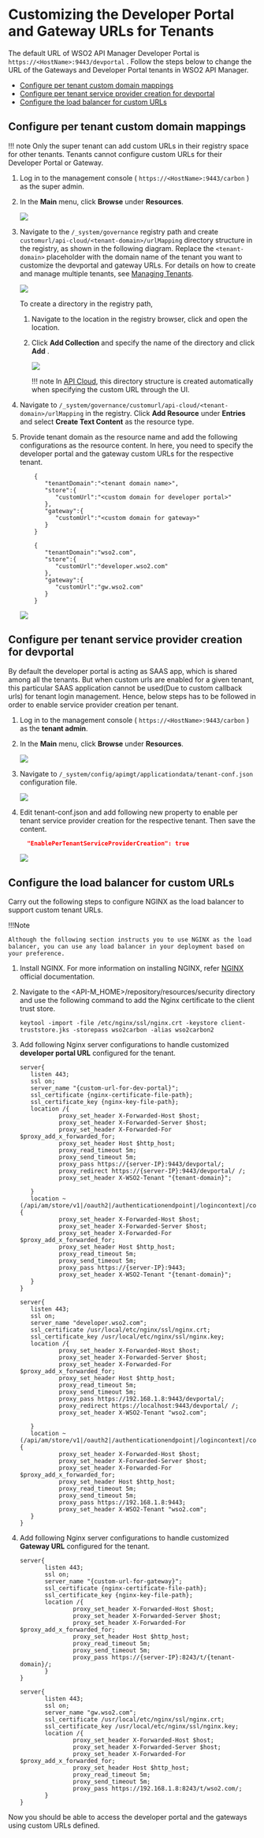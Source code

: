 # Customizing the Developer Portal and Gateway URLs for Tenants

The default URL of WSO2 API Manager Developer Portal is `https://<HostName>:9443/devportal` . Follow the steps below to change the URL of the Gateways and Developer Portal tenants in WSO2 API Manager.

-   [Configure per tenant custom domain mappings](#setup-custom-domain-mapping-in-the-registry)
-   [Configure per tenant service provider creation for devportal](#configure-per-tenant-service-provider-creation-for-devportal)
-   [Configure the load balancer for custom URLs](#configure-the-load-balancer-for-custom-urls)


## Configure per tenant custom domain mappings

!!! note
    Only the super tenant can add custom URLs in their registry space for other tenants. Tenants cannot configure custom URLs for their Developer Portal or Gateway.

1.  Log in to the management console ( `https://<HostName>:9443/carbon` ) as the super admin.

2.  In the **Main** menu, click **Browse** under **Resources**.

    ![](../../assets/img/develop/customizations/browse-registry.png)

3.  Navigate to the `/_system/governance` registry path and create `customurl/api-cloud/<tenant-domain>/urlMapping` directory structure in the registry, as shown in the following diagram. Replace the `<tenant-domain>` placeholder with the domain name of the tenant you want to customize the devportal and gateway URLs. For details on how to create and manage multiple tenants, see [Managing Tenants]({{base_path}}/administer/multitenancy/managing-tenants).
    
    ![](../../assets/img/develop/customizations/mapping-file-directory-structure.png)

    To create a directory in the registry path, 
    
    1.  Navigate to the location in the registry browser, click and open the location.
        
    2.  Click **Add Collection** and specify the name of the directory and click **Add** .
    
        ![](../../assets/img/develop/customizations/browse-registry.png)
   
        !!! note
            In [API Cloud](https://docs.wso2.com/display/APICloud/Customize+Cloud+URLs), this directory structure is created automatically when specifying the custom URL through the UI.

4.  Navigate to `/_system/governance/customurl/api-cloud/<tenant-domain>/urlMapping` in the registry. Click **Add Resource** under **Entries** and select **Create Text Content** as the resource type. 
       
5.  Provide tenant domain as the resource name and add the following configurations as the resource content. In here, you need to specify the developer portal and the gateway custom URLs for the respective tenant.

    ``` tab="Format"
        {
           "tenantDomain":"<tenant domain name>",
           "store":{
              "customUrl":"<custom domain for developer portal>"
           },
           "gateway":{
              "customUrl":"<custom domain for gateway>"
           }
        }
    ``` 
          
    ``` tab="Example"
        {
           "tenantDomain":"wso2.com",
           "store":{
              "customUrl":"developer.wso2.com"
           },
           "gateway":{
              "customUrl":"gw.wso2.com"
           }
        }
    ```   
    
    ![](../../assets/img/develop/customizations/create-mapping-file.png)


## Configure per tenant service provider creation for devportal

By default the developer portal is acting as SAAS app, which is shared among all the tenants. But when custom urls are enabled for a given tenant, this particular SAAS application cannot be used(Due to custom callback urls) for tenant login management. Hence, below steps has to be followed in order to enable service provider creation per tenant.

1.  Log in to the management console ( `https://<HostName>:9443/carbon` ) as the **tenant admin**.

2.  In the **Main** menu, click **Browse** under **Resources**.

    ![](../../assets/img/develop/customizations/browse-registry.png)
    
3.  Navigate to `/_system/config/apimgt/applicationdata/tenant-conf.json` configuration file.

    ![](../../assets/img/develop/customizations/tenant-conf.png )

4.  Edit tenant-conf.json and add following new property to enable per tenant service provider creation for the respective tenant. Then save the content.

    ```json
      "EnablePerTenantServiceProviderCreation": true
    ```
    
    ![](../../assets/img/develop/customizations/per-tenant-sp-creation-config.png )
    
## Configure the load balancer for custom URLs

Carry out the following steps to configure NGINX as the load balancer to support custom tenant URLs.

!!!Note

    Although the following section instructs you to use NGINX as the load balancer, you can use any load balancer in your deployment based on your preference.
     
1.  Install NGINX. For more information on installing NGINX, refer [NGINX](https://nginx.org/en/) official documentation.

2.  Navigate to the <API-M_HOME>/repository/resources/security directory and use the following command to add the Nginx certificate to the client trust store.

    ```keytool -import -file /etc/nginx/ssl/nginx.crt -keystore client-truststore.jks -storepass wso2carbon -alias wso2carbon2```

3.  Add following Nginx server configurations to handle customized **developer portal URL** configured for the tenant.

    ```tab="Format"
    server{
       listen 443;
       ssl on;
       server_name "{custom-url-for-dev-portal}";
       ssl_certificate {nginx-certificate-file-path};
       ssl_certificate_key {nginx-key-file-path};
       location /{
               proxy_set_header X-Forwarded-Host $host;
               proxy_set_header X-Forwarded-Server $host;
               proxy_set_header X-Forwarded-For $proxy_add_x_forwarded_for;
               proxy_set_header Host $http_host;
               proxy_read_timeout 5m;
               proxy_send_timeout 5m;
               proxy_pass https://{server-IP}:9443/devportal/;
               proxy_redirect https://{server-IP}:9443/devportal/ /;
               proxy_set_header X-WSO2-Tenant "{tenant-domain}";

       }
       location ~ (/api/am/store/v1|/oauth2|/authenticationendpoint|/logincontext|/commonauth) {
               proxy_set_header X-Forwarded-Host $host;
               proxy_set_header X-Forwarded-Server $host;
               proxy_set_header X-Forwarded-For $proxy_add_x_forwarded_for;
               proxy_set_header Host $http_host;
               proxy_read_timeout 5m;
               proxy_send_timeout 5m;
               proxy_pass https://{server-IP}:9443;
               proxy_set_header X-WSO2-Tenant "{tenant-domain}";
       }
    }
    ```

    ```tab="Example"
    server{
       listen 443;
       ssl on;
       server_name "developer.wso2.com";
       ssl_certificate /usr/local/etc/nginx/ssl/nginx.crt;
       ssl_certificate_key /usr/local/etc/nginx/ssl/nginx.key;
       location /{
               proxy_set_header X-Forwarded-Host $host;
               proxy_set_header X-Forwarded-Server $host;
               proxy_set_header X-Forwarded-For $proxy_add_x_forwarded_for;
               proxy_set_header Host $http_host;
               proxy_read_timeout 5m;
               proxy_send_timeout 5m;
               proxy_pass https://192.168.1.8:9443/devportal/;
               proxy_redirect https://localhost:9443/devportal/ /;
               proxy_set_header X-WSO2-Tenant "wso2.com";

       }
       location ~ (/api/am/store/v1|/oauth2|/authenticationendpoint|/logincontext|/commonauth|/oidc) {
               proxy_set_header X-Forwarded-Host $host;
               proxy_set_header X-Forwarded-Server $host;
               proxy_set_header X-Forwarded-For $proxy_add_x_forwarded_for;
               proxy_set_header Host $http_host;
               proxy_read_timeout 5m;
               proxy_send_timeout 5m;
               proxy_pass https://192.168.1.8:9443;
               proxy_set_header X-WSO2-Tenant "wso2.com";
       }
    }
    ```    
    
4.  Add following Nginx server configurations to handle customized **Gateway URL** configured for the tenant.


    ```tab="Format"
    server{
           listen 443;
           ssl on;
           server_name "{custom-url-for-gateway}";
           ssl_certificate {nginx-certificate-file-path};
           ssl_certificate_key {nginx-key-file-path};
           location /{
                   proxy_set_header X-Forwarded-Host $host;
                   proxy_set_header X-Forwarded-Server $host;
                   proxy_set_header X-Forwarded-For $proxy_add_x_forwarded_for;
                   proxy_set_header Host $http_host;
                   proxy_read_timeout 5m;
                   proxy_send_timeout 5m;
                   proxy_pass https://{server-IP}:8243/t/{tenant-domain}/;
           }
    }
    ```   
     
    ```tab="Example"
    server{
           listen 443;
           ssl on;
           server_name "gw.wso2.com";
           ssl_certificate /usr/local/etc/nginx/ssl/nginx.crt;
           ssl_certificate_key /usr/local/etc/nginx/ssl/nginx.key;
           location /{
                   proxy_set_header X-Forwarded-Host $host;
                   proxy_set_header X-Forwarded-Server $host;
                   proxy_set_header X-Forwarded-For $proxy_add_x_forwarded_for;
                   proxy_set_header Host $http_host;
                   proxy_read_timeout 5m;
                   proxy_send_timeout 5m;
                   proxy_pass https://192.168.1.8:8243/t/wso2.com/;
           }
    }
    ```     
      

Now you should be able to access the developer portal and the gateways using custom URLs defined.      